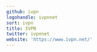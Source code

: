 ```yaml
---
github: ivpn
logohandle: ivpnnet
sort: ivpn
title: IVPN
twitter: ivpnnet
website: 'https://www.ivpn.net/'
---
```

